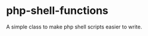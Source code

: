 php-shell-functions
===================

A simple class to make php shell scripts easier to write.

